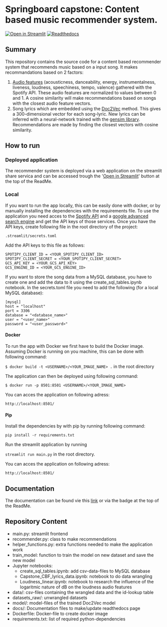 # Springboard capstone: Content based music recommender system.

[![Open in Streamlit](https://static.streamlit.io/badges/streamlit_badge_black_white.svg)](https://share.streamlit.io/robincools/musiccbr/main/main.py) [![Readthedocs](https://readthedocs.org/projects/musiccbr/badge/)](https://musiccbr.readthedocs.io/en/latest/index.html)

## Summary

This repository contains the source code for a content based recommender system that recommends music based on a input song. It makes recommandations based on 2 factors:
1. [Audio features](https://developer.spotify.com/documentation/web-api/reference/#category-tracks) (acousticness, danceability, energy, instrumentalness, liveness, loudness, speechiness, tempo, valence) gathered with the Spotify API. These audio features are normalized to values between 0 and 1. A cosine similarity will make recommendations based on songs with the closest audio feature vectors.
2. Song lyrics which are embedded using the [Doc2Vec](https://arxiv.org/pdf/1405.4053.pdf) method. This gives a 300-dimensional vector for each song-lyric. New lyrics can be inferred with a neural-network trained with the [gensim library](https://radimrehurek.com/gensim/models/doc2vec.html). Recommendations are made by finding the closest vectors with cosine similarity.

## How to run

### Deployed application

The recommender system is deployed via a web application on the streamlit share servica and can be accessed trough the '[Open in Streamlit](https://share.streamlit.io/robincools/musiccbr/main/main.py)' button at the top of the ReadMe.

### Local

If you want to run the app locally, this can be easily done with docker, or by manually installing the dependencies with the requirements file. To use the application you need acces to the [Spotify API](https://developer.spotify.com/documentation/general/guides/app-settings/#register-your-app) and a [google advanced search engine](https://pypi.org/project/lyrics-extractor/) and get the API keys of those services. Once you have the API keys, create following file in the root directory of the project:

`.streamlit/secrets.toml`

Add the API keys to this file as follows:

``` 
SPOTIPY_CLIENT_ID = <YOUR_SPOTIPY_CLIENT_ID>
SPOTIPY_CLIENT_SECRET = <YOUR_SPOTIPY_CLIENT_SECRET>
GCS_API_KEY = <YOUR_GCS_API_KEY>
GCS_ENGINE_ID = <YOUR_GCS_ENGINE_ID>
```

If you want to store the song data from a MySQL database, you have to create one and add the data to it using the create_sql_tables.ipynb notebook. In the secrets.toml file you need to add the following (for a local MySQL database):
```
[mysql]
host = "localhost"
port = 3306
database = "<database_name>"
user = "<user_name>"
password = "<user_password>"
```
#### Docker

To run the app with Docker we first have to build the Docker image. Assuming Docker is running on you machine, this can be done with following command:

`$ docker build -t <USERNAME>/<YOUR_IMAGE_NAME> .` in the root directory

The application can then be deployed using following command:

`$ docker run -p 8501:8501 <USERNAME>/<YOUR_IMAGE_NAME>` 

You can acces the application on following adress:

`http://localhost:8501/` 

#### Pip


Install the dependencies by with pip by running following command:

`pip install -r requirements.txt`

Run the streamlit application by running

`streamlit run main.py` in the root directory.

You can acces the application on following adress:

`http://localhost:8501/` 

## Documentation

The documentation can be found vie this [link](https://musiccbr.readthedocs.io/en/latest/index.html) or via the badge at the top of the ReadMe.

## Repository Content

* main.py: streamlit frontend
* recommender.py: class to make recommendations
* helper_functions.py: extra functions needed to make the application work
* train_model: function to train the model on new dataset and save the new model
* Jupyter notebooks:
    * create_sql_tables.ipynb: add csv-data-files to MySQL database
    * Capstone_CBF_lyrics_data.ipynb: notebook to do data wrangling
    * Loudness_linear.ipynb: notebook to research the influence of the logaritmic nature of dB on the loudness audio features
* data/: csv-files containing the wrangled data and the id-lookup table
* datasets_raw/: unwrangled datasets
* model/: model-files of the trained Doc2Vec model
* docs/: Documentation files to make/update readthedocs page
* Dockerfile: Docker-file to create docker image
* requirements.txt: list of required python-dependencies

